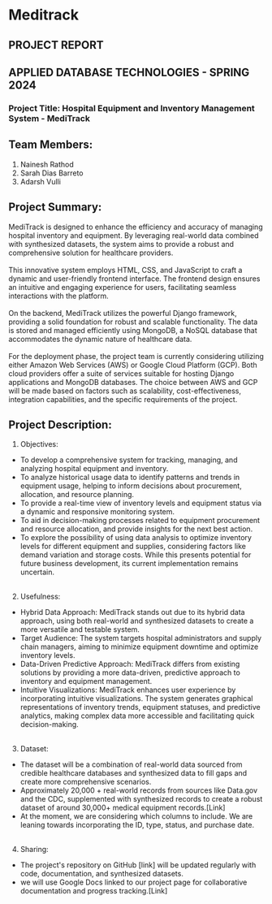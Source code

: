 # Meditrack

## PROJECT REPORT
## APPLIED DATABASE TECHNOLOGIES - SPRING 2024
### Project Title: Hospital Equipment and Inventory Management System - MediTrack
## Team Members:
1. Nainesh Rathod
2. Sarah Dias Barreto
3. Adarsh Vulli

## Project Summary:
MediTrack is designed to enhance the efficiency and accuracy of managing hospital inventory
and equipment. By leveraging real-world data combined with synthesized datasets, the system
aims to provide a robust and comprehensive solution for healthcare providers.
<br>
<br>
This innovative system employs HTML, CSS, and JavaScript to craft a dynamic and
user-friendly frontend interface. The frontend design ensures an intuitive and engaging
experience for users, facilitating seamless interactions with the platform.
<br>
<br>
On the backend, MediTrack utilizes the powerful Django framework, providing a solid foundation
for robust and scalable functionality. The data is stored and managed efficiently using
MongoDB, a NoSQL database that accommodates the dynamic nature of healthcare data.
<br> <br>
For the deployment phase, the project team is currently considering utilizing either Amazon Web
Services (AWS) or Google Cloud Platform (GCP). Both cloud providers offer a suite of services
suitable for hosting Django applications and MongoDB databases. The choice between AWS
and GCP will be made based on factors such as scalability, cost-effectiveness, integration
capabilities, and the specific requirements of the project.

## Project Description:
1. Objectives:
- To develop a comprehensive system for tracking, managing, and analyzing hospital
equipment and inventory.
- To analyze historical usage data to identify patterns and trends in equipment usage,
helping to inform decisions about procurement, allocation, and resource planning.
- To provide a real-time view of inventory levels and equipment status via a dynamic and
responsive monitoring system.
- To aid in decision-making processes related to equipment procurement and resource
allocation, and provide insights for the next best action.
- To explore the possibility of using data analysis to optimize inventory levels for different
equipment and supplies, considering factors like demand variation and storage costs.
While this presents potential for future business development, its current implementation
remains uncertain.
<br><br>
2. Usefulness:
- Hybrid Data Approach: MediTrack stands out due to its hybrid data approach, using both
real-world and synthesized datasets to create a more versatile and testable system.
- Target Audience: The system targets hospital administrators and supply chain
managers, aiming to minimize equipment downtime and optimize inventory levels.
- Data-Driven Predictive Approach: MediTrack differs from existing solutions by providing
a more data-driven, predictive approach to inventory and equipment management.
- Intuitive Visualizations: MediTrack enhances user experience by incorporating intuitive
visualizations. The system generates graphical representations of inventory trends,
equipment statuses, and predictive analytics, making complex data more accessible and
facilitating quick decision-making.
<br><br>
3. Dataset:
- The dataset will be a combination of real-world data sourced from credible healthcare
databases and synthesized data to fill gaps and create more comprehensive scenarios.
- Approximately 20,000 + real-world records from sources like Data.gov and the CDC,
supplemented with synthesized records to create a robust dataset of around 30,000+
medical equipment records.[Link]
- At the moment, we are considering which columns to include. We are leaning towards
incorporating the ID, type, status, and purchase date.
<br><br>
4. Sharing:
- The project's repository on GitHub [link] will be updated regularly with code,
documentation, and synthesized datasets.
- we will use Google Docs linked to our project page for collaborative documentation and
progress tracking.[Link]
